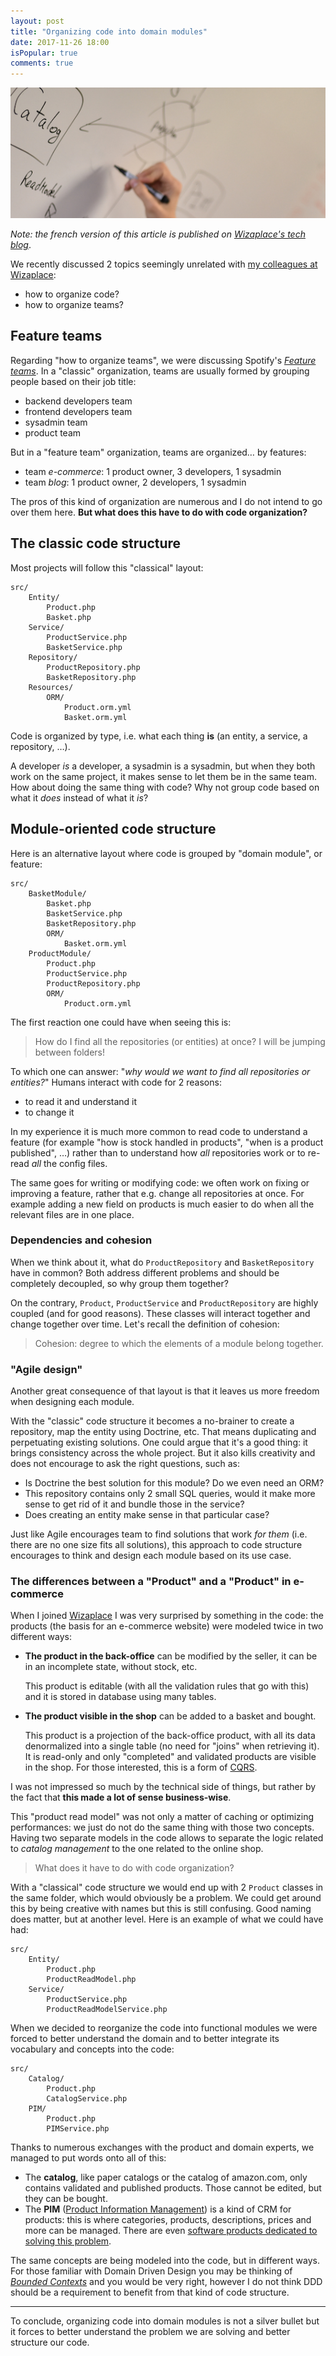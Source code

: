 ```yaml
---
layout: post
title: "Organizing code into domain modules"
date: 2017-11-26 18:00
isPopular: true
comments: true
---
```


![](/images/posts/code-modules.jpg)

*Note: the french version of this article is published on [Wizaplace's tech blog](http://tech.wizaplace.com/posts/organisation-du-code-par-modules-fonctionnels)*.

We recently discussed 2 topics seemingly unrelated with [my colleagues at Wizaplace](http://tech.wizaplace.com):

- how to organize code?
- how to organize teams?

<!--more-->

## Feature teams

Regarding "how to organize teams", we were discussing Spotify's [*Feature teams*](https://labs.spotify.com/2014/03/27/spotify-engineering-culture-part-1/). In a "classic" organization, teams are usually formed by grouping people based on their job title:

- backend developers team
- frontend developers team
- sysadmin team
- product team

But in a "feature team" organization, teams are organized… by features:

- team *e-commerce*: 1 product owner, 3 developers, 1 sysadmin
- team *blog*: 1 product owner, 2 developers, 1 sysadmin

The pros of this kind of organization are numerous and I do not intend to go over them here. **But what does this have to do with code organization?**

## The classic code structure

Most projects will follow this "classical" layout:

```
src/
    Entity/
        Product.php
        Basket.php
    Service/
        ProductService.php
        BasketService.php
    Repository/
        ProductRepository.php
        BasketRepository.php
    Resources/
        ORM/
            Product.orm.yml
            Basket.orm.yml
```

Code is organized by type, i.e. what each thing **is** (an entity, a service, a repository, …).

A developer *is* a developer, a sysadmin is a sysadmin, but when they both work on the same project, it makes sense to let them be in the same team. How about doing the same thing with code? Why not group code based on what it *does* instead of what it *is*?

## Module-oriented code structure

Here is an alternative layout where code is grouped by "domain module", or feature:

```
src/
    BasketModule/
        Basket.php
        BasketService.php
        BasketRepository.php
        ORM/
            Basket.orm.yml
    ProductModule/
        Product.php
        ProductService.php
        ProductRepository.php
        ORM/
            Product.orm.yml
```

The first reaction one could have when seeing this is:

> How do I find all the repositories (or entities) at once? I will be jumping between folders!

To which one can answer: "*why would we want to find all repositories or entities?*" Humans interact with code for 2 reasons:

- to read it and understand it
- to change it

In my experience it is much more common to read code to understand a feature (for example "how is stock handled in products", "when is a product published", …) rather than to understand how *all* repositories work or to re-read *all* the config files.

The same goes for writing or modifying code: we often work on fixing or improving a feature, rather that e.g. change all repositories at once. For example adding a new field on products is much easier to do when all the relevant files are in one place.

### Dependencies and cohesion

When we think about it, what do `ProductRepository` and `BasketRepository` have in common? Both address different problems and should be completely decoupled, so why group them together?

On the contrary, `Product`, `ProductService` and `ProductRepository` are highly coupled (and for good reasons). These classes will interact together and change together over time. Let's recall the definition of cohesion:

> Cohesion: degree to which the elements of a module belong together.

### "Agile design"

Another great consequence of that layout is that it leaves us more freedom when designing each module.

With the "classic" code structure it becomes a no-brainer to create a repository, map the entity using Doctrine, etc. That means duplicating and perpetuating existing solutions. One could argue that it's a good thing: it brings consistency across the whole project. But it also kills creativity and does not encourage to ask the right questions, such as:

- Is Doctrine the best solution for this module? Do we even need an ORM?
- This repository contains only 2 small SQL queries, would it make more sense to get rid of it and bundle those in the service?
- Does creating an entity make sense in that particular case?

Just like Agile encourages team to find solutions that work *for them* (i.e. there are no one size fits all solutions), this approach to code structure encourages to think and design each module based on its use case.

### The differences between a "Product" and a "Product" in e-commerce

When I joined [Wizaplace](http://www.wizaplace.com/en/home-en/) I was very surprised by something in the code: the products (the basis for an e-commerce website) were modeled twice in two different ways:

- **The product in the back-office** can be modified by the seller, it can be in an incomplete state, without stock, etc.

    This product is editable (with all the validation rules that go with this) and it is stored in database using many tables.

- **The product visible in the shop** can be added to a basket and bought.

    This product is a projection of the back-office product, with all its data denormalized into a single table (no need for "joins" when retrieving it). It is read-only and only "completed" and validated products are visible in the shop. For those interested, this is a form of [CQRS](https://martinfowler.com/bliki/CQRS.html).


I was not impressed so much by the technical side of things, but rather by the fact that **this made a lot of sense business-wise**.

This "product read model" was not only a matter of caching or optimizing performances: we just do not do the same thing with those two concepts. Having two separate models in the code allows to separate the logic related to *catalog management* to the one related to the online shop.

> What does it have to do with code organization?

With a "classical" code structure we would end up with 2 `Product` classes in the same folder, which would obviously be a problem. We could get around this by being creative with names but this is still confusing. Good naming does matter, but at another level. Here is an example of what we could have had:

```
src/
    Entity/
        Product.php
        ProductReadModel.php
    Service/
        ProductService.php
        ProductReadModelService.php
```

When we decided to reorganize the code into functional modules we were forced to better understand the domain and to better integrate its vocabulary and concepts into the code:

```
src/
    Catalog/
        Product.php
        CatalogService.php
    PIM/
        Product.php
        PIMService.php
```

Thanks to numerous exchanges with the product and domain experts, we managed to put words onto all of this:

- The **catalog**, like paper catalogs or the catalog of amazon.com, only contains validated and published products. Those cannot be edited, but they can be bought.
- The **PIM** ([Product Information Management](https://en.wikipedia.org/wiki/Product_information_management)) is a kind of CRM for products: this is where categories, products, descriptions, prices and more can be managed. There are even [software products dedicated to solving this problem](https://www.akeneo.com/).

The same concepts are being modeled into the code, but in different ways. For those familiar with Domain Driven Design you may be thinking of [*Bounded Contexts*](https://martinfowler.com/bliki/BoundedContext.html) and you would be very right, however I do not think DDD should be a requirement to benefit from that kind of code structure.

---

To conclude, organizing code into domain modules is not a silver bullet but it forces to better understand the problem we are solving and better structure our code.
